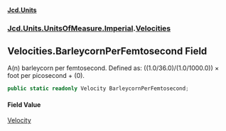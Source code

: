 #### [Jcd.Units](index.md 'index')
### [Jcd.Units.UnitsOfMeasure.Imperial](Jcd.Units.UnitsOfMeasure.Imperial.md 'Jcd.Units.UnitsOfMeasure.Imperial').[Velocities](Velocities.md 'Jcd.Units.UnitsOfMeasure.Imperial.Velocities')

## Velocities.BarleycornPerFemtosecond Field

A(n) barleycorn per femtosecond. Defined as: ((1.0/36.0)/(1.0/1000.0)) × foot per picosecond + (0).

```csharp
public static readonly Velocity BarleycornPerFemtosecond;
```

#### Field Value
[Velocity](Velocity.md 'Jcd.Units.UnitTypes.Velocity')